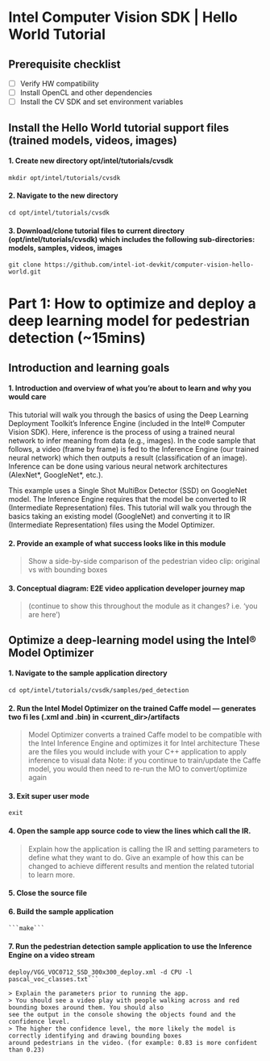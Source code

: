 # Intel Computer Vision SDK | Hello World Tutorial


## Prerequisite checklist
- [ ] Verify HW compatibility
- [ ] Install OpenCL and other dependencies
- [ ] Install the CV SDK and set environment variables

## Install the Hello World tutorial support files (trained models, videos, images)

#### 1. Create new directory opt/intel/tutorials/cvsdk

	mkdir opt/intel/tutorials/cvsdk

#### 2. Navigate to the new directory

	cd opt/intel/tutorials/cvsdk

#### 3. Download/clone tutorial files to current directory (opt/intel/tutorials/cvsdk) which includes the following sub-directories: models, samples, videos, images

	git clone https://github.com/intel-iot-devkit/computer-vision-hello-world.git



# Part 1: How to optimize and deploy a deep learning model for pedestrian detection (~15mins)


## Introduction and learning goals

#### 1. Introduction and overview of what you’re about to learn and why you would care

This tutorial will walk you through the basics of using the Deep Learning Deployment Toolkit’s Inference Engine (included in the Intel® Computer Vision SDK). Here, inference is the process of using a trained neural network to infer meaning from data (e.g., images). In the code sample that follows, a video (frame by frame) is fed to the Inference Engine (our trained neural network) which then outputs a result (classification of an image). Inference can be done using various neural network architectures (AlexNet*, GoogleNet*, etc.). 

This example uses a Single Shot MultiBox Detector (SSD) on GoogleNet model. The Inference Engine requires that the model be converted to IR (Intermediate Representation) files. This tutorial will walk you through the basics taking an existing model (GoogleNet) and converting it to IR (Intermediate Representation) files using the Model Optimizer.
	
#### 2. Provide an example of what success looks like in this module

> Show a side-by-side comparison of the pedestrian video clip: original vs with bounding boxes
	
#### 3. Conceptual diagram: E2E video application developer journey map

> (continue to show this throughout the module as it changes? i.e. ‘you are here’)

## Optimize a deep-learning model using the Intel® Model Optimizer

#### 1. Navigate to the sample application directory

	cd opt/intel/tutorials/cvsdk/samples/ped_detection

#### 2. Run the Intel Model Optimizer on the trained Caffe model — generates two fi les (.xml and .bin) in <current_dir>/artifacts

> Model Optimizer converts a trained Caffe model to be compatible with the Intel Inference Engine and optimizes it for Intel
architecture
> These are the files you would include with your C++ application to apply inference to visual data
> Note: if you continue to train/update the Caffe model, you would then need to re-run the MO to convert/optimize
again

#### 3. Exit super user mode
	
	exit

#### 4. Open the sample app source code to view the lines which call the IR.

> Explain how the application is calling the IR and setting parameters to define what they want to do. Give an example of how this can be changed to achieve different results and mention the related tutorial to learn more.

#### 5. Close the source file

#### 6. Build the sample application

 	```make```

#### 7. Run the pedestrian detection sample application to use the Inference Engine on a video stream

```./IEobjectdetection -i opt/intel/tutorials/cvsdk/videos/vtest.avi -fr 200 -m artifacts/VGG_VOC0712_SSD_300x300_
deploy/VGG_VOC0712_SSD_300x300_deploy.xml -d CPU -l pascal_voc_classes.txt```

> Explain the parameters prior to running the app.
> You should see a video play with people walking across and red bounding boxes around them. You should also
see the output in the console showing the objects found and the confidence level.
> The higher the confidence level, the more likely the model is correctly identifying and drawing bounding boxes
around pedestrians in the video. (for example: 0.83 is more confident than 0.23)
